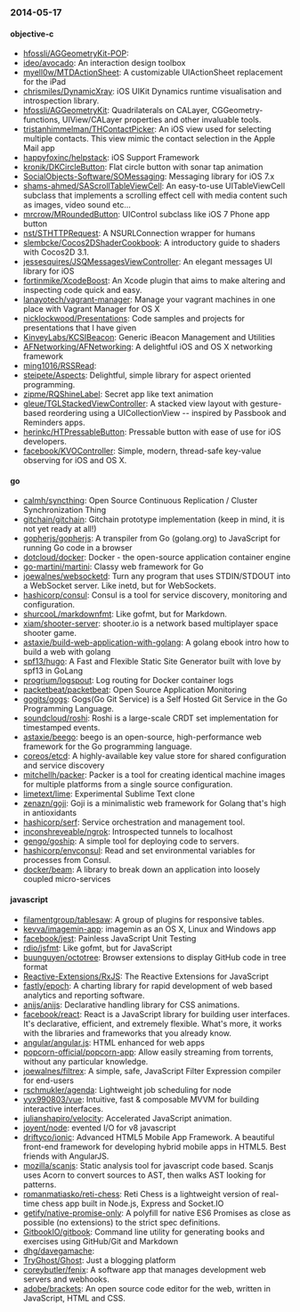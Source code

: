 ### 2014-05-17

#### objective-c
* [hfossli/AGGeometryKit-POP](https://github.com/hfossli/AGGeometryKit-POP): 
* [ideo/avocado](https://github.com/ideo/avocado): An interaction design toolbox
* [myell0w/MTDActionSheet](https://github.com/myell0w/MTDActionSheet): A customizable UIActionSheet replacement for the iPad
* [chrismiles/DynamicXray](https://github.com/chrismiles/DynamicXray): iOS UIKit Dynamics runtime visualisation and introspection library.
* [hfossli/AGGeometryKit](https://github.com/hfossli/AGGeometryKit): Quadrilaterals on CALayer, CGGeometry-functions, UIView/CALayer properties and other invaluable tools.
* [tristanhimmelman/THContactPicker](https://github.com/tristanhimmelman/THContactPicker): An iOS view used for selecting multiple contacts. This view mimic the contact selection in the Apple Mail app
* [happyfoxinc/helpstack](https://github.com/happyfoxinc/helpstack): iOS Support Framework
* [kronik/DKCircleButton](https://github.com/kronik/DKCircleButton): Flat circle button with sonar tap animation
* [SocialObjects-Software/SOMessaging](https://github.com/SocialObjects-Software/SOMessaging): Messaging library for iOS 7.x
* [shams-ahmed/SAScrollTableViewCell](https://github.com/shams-ahmed/SAScrollTableViewCell): An easy-to-use UITableViewCell subclass that implements a scrolling effect cell with media content such as images, video sound etc...
* [mrcrow/MRoundedButton](https://github.com/mrcrow/MRoundedButton): UIControl subclass like iOS 7 Phone app button
* [nst/STHTTPRequest](https://github.com/nst/STHTTPRequest): A NSURLConnection wrapper for humans
* [slembcke/Cocos2DShaderCookbook](https://github.com/slembcke/Cocos2DShaderCookbook): A introductory guide to shaders with Cocos2D 3.1.
* [jessesquires/JSQMessagesViewController](https://github.com/jessesquires/JSQMessagesViewController): An elegant messages UI library for iOS
* [fortinmike/XcodeBoost](https://github.com/fortinmike/XcodeBoost): An Xcode plugin that aims to make altering and inspecting code quick and easy.
* [lanayotech/vagrant-manager](https://github.com/lanayotech/vagrant-manager): Manage your vagrant machines in one place with Vagrant Manager for OS X
* [nicklockwood/Presentations](https://github.com/nicklockwood/Presentations): Code samples and projects for presentations that I have given
* [KinveyLabs/KCSIBeacon](https://github.com/KinveyLabs/KCSIBeacon): Generic iBeacon Management and Utilities
* [AFNetworking/AFNetworking](https://github.com/AFNetworking/AFNetworking): A delightful iOS and OS X networking framework
* [ming1016/RSSRead](https://github.com/ming1016/RSSRead): 
* [steipete/Aspects](https://github.com/steipete/Aspects): Delightful, simple library for aspect oriented programming.
* [zipme/RQShineLabel](https://github.com/zipme/RQShineLabel): Secret app like text animation
* [gleue/TGLStackedViewController](https://github.com/gleue/TGLStackedViewController): A stacked view layout with gesture-based reordering using a UICollectionView -- inspired by Passbook and Reminders apps.
* [herinkc/HTPressableButton](https://github.com/herinkc/HTPressableButton): Pressable button with ease of use for iOS developers.
* [facebook/KVOController](https://github.com/facebook/KVOController): Simple, modern, thread-safe key-value observing for iOS and OS X.

#### go
* [calmh/syncthing](https://github.com/calmh/syncthing): Open Source Continuous Replication / Cluster Synchronization Thing
* [gitchain/gitchain](https://github.com/gitchain/gitchain): Gitchain prototype implementation (keep in mind, it is not yet ready at all!)
* [gopherjs/gopherjs](https://github.com/gopherjs/gopherjs): A transpiler from Go (golang.org) to JavaScript for running Go code in a browser
* [dotcloud/docker](https://github.com/dotcloud/docker): Docker - the open-source application container engine
* [go-martini/martini](https://github.com/go-martini/martini): Classy web framework for Go
* [joewalnes/websocketd](https://github.com/joewalnes/websocketd): Turn any program that uses STDIN/STDOUT into a WebSocket server. Like inetd, but for WebSockets. 
* [hashicorp/consul](https://github.com/hashicorp/consul): Consul is a tool for service discovery, monitoring and configuration.
* [shurcooL/markdownfmt](https://github.com/shurcooL/markdownfmt): Like gofmt, but for Markdown.
* [xiam/shooter-server](https://github.com/xiam/shooter-server): shooter.io is a network based multiplayer space shooter game.
* [astaxie/build-web-application-with-golang](https://github.com/astaxie/build-web-application-with-golang): A golang ebook intro how to build a web with golang
* [spf13/hugo](https://github.com/spf13/hugo): A Fast and Flexible Static Site Generator built with love by spf13 in GoLang
* [progrium/logspout](https://github.com/progrium/logspout): Log routing for Docker container logs
* [packetbeat/packetbeat](https://github.com/packetbeat/packetbeat): Open Source Application Monitoring
* [gogits/gogs](https://github.com/gogits/gogs): Gogs(Go Git Service) is a Self Hosted Git Service in the Go Programming Language.
* [soundcloud/roshi](https://github.com/soundcloud/roshi): Roshi is a large-scale CRDT set implementation for timestamped events.
* [astaxie/beego](https://github.com/astaxie/beego): beego is an open-source, high-performance web framework for the Go programming language.
* [coreos/etcd](https://github.com/coreos/etcd): A highly-available key value store for shared configuration and service discovery
* [mitchellh/packer](https://github.com/mitchellh/packer): Packer is a tool for creating identical machine images for multiple platforms from a single source configuration.
* [limetext/lime](https://github.com/limetext/lime): Experimental Sublime Text clone
* [zenazn/goji](https://github.com/zenazn/goji): Goji is a minimalistic web framework for Golang that's high in antioxidants
* [hashicorp/serf](https://github.com/hashicorp/serf): Service orchestration and management tool.
* [inconshreveable/ngrok](https://github.com/inconshreveable/ngrok): Introspected tunnels to localhost
* [gengo/goship](https://github.com/gengo/goship): A simple tool for deploying code to servers.
* [hashicorp/envconsul](https://github.com/hashicorp/envconsul): Read and set environmental variables for processes from Consul.
* [docker/beam](https://github.com/docker/beam): A library to break down an application into loosely coupled micro-services

#### javascript
* [filamentgroup/tablesaw](https://github.com/filamentgroup/tablesaw): A group of plugins for responsive tables.
* [kevva/imagemin-app](https://github.com/kevva/imagemin-app): imagemin as an OS X, Linux and Windows app
* [facebook/jest](https://github.com/facebook/jest): Painless JavaScript Unit Testing
* [rdio/jsfmt](https://github.com/rdio/jsfmt): Like gofmt, but for JavaScript
* [buunguyen/octotree](https://github.com/buunguyen/octotree): Browser extensions to display GitHub code in tree format
* [Reactive-Extensions/RxJS](https://github.com/Reactive-Extensions/RxJS): The Reactive Extensions for JavaScript
* [fastly/epoch](https://github.com/fastly/epoch): A charting library for rapid development of web based analytics and reporting software.
* [anijs/anijs](https://github.com/anijs/anijs): Declarative handling library for CSS animations.
* [facebook/react](https://github.com/facebook/react): React is a JavaScript library for building user interfaces. It's declarative, efficient, and extremely flexible. What's more, it works with the libraries and frameworks that you already know.
* [angular/angular.js](https://github.com/angular/angular.js): HTML enhanced for web apps
* [popcorn-official/popcorn-app](https://github.com/popcorn-official/popcorn-app): Allow easily streaming from torrents, without any particular knowledge.
* [joewalnes/filtrex](https://github.com/joewalnes/filtrex): A simple, safe, JavaScript Filter Expression compiler for end-users
* [rschmukler/agenda](https://github.com/rschmukler/agenda): Lightweight job scheduling for node
* [yyx990803/vue](https://github.com/yyx990803/vue): Intuitive, fast & composable MVVM for building interactive interfaces.
* [julianshapiro/velocity](https://github.com/julianshapiro/velocity): Accelerated JavaScript animation.
* [joyent/node](https://github.com/joyent/node): evented I/O for v8 javascript
* [driftyco/ionic](https://github.com/driftyco/ionic): Advanced HTML5 Mobile App Framework. A beautiful front-end framework for developing hybrid mobile apps in HTML5. Best friends with AngularJS.
* [mozilla/scanjs](https://github.com/mozilla/scanjs): Static analysis tool for javascript code based. Scanjs uses Acorn to convert sources to AST, then walks AST looking for patterns.
* [romanmatiasko/reti-chess](https://github.com/romanmatiasko/reti-chess): Reti Chess is a lightweight version of real-time chess app built in Node.js, Express and Socket.IO
* [getify/native-promise-only](https://github.com/getify/native-promise-only): A polyfill for native ES6 Promises as close as possible (no extensions) to the strict spec definitions.
* [GitbookIO/gitbook](https://github.com/GitbookIO/gitbook): Command line utility for generating books and exercises using GitHub/Git and Markdown
* [dhg/davegamache](https://github.com/dhg/davegamache): 
* [TryGhost/Ghost](https://github.com/TryGhost/Ghost): Just a blogging platform
* [coreybutler/fenix](https://github.com/coreybutler/fenix): A software app that manages development web servers and webhooks.
* [adobe/brackets](https://github.com/adobe/brackets): An open source code editor for the web, written in JavaScript, HTML and CSS.

